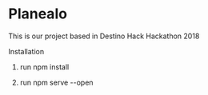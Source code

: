 # Planealo
This is our project based in Destino Hack Hackathon 2018


Installation

1) run npm install

2) run npm serve --open

